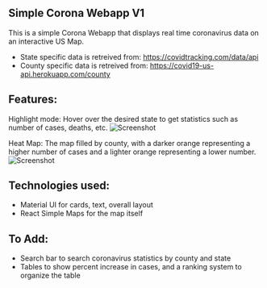 

## Simple Corona Webapp V1

This is a simple Corona Webapp that displays real time coronavirus data on an interactive US Map. 

- State specific data is retreived from: https://covidtracking.com/data/api
- County specific data is retreived from: https://covid19-us-api.herokuapp.com/county

## Features: 

Highlight mode: 
Hover over the desired state to get statistics such as number of cases, deaths, etc. 
![Screenshot](screenshot.png)

Heat Map: 
The map filled by county, with a darker orange representing a higher number of cases and a lighter orange representing a lower number. 
![Screenshot](screenshot.png)

## Technologies used: 
- Material UI for cards, text, overall layout
- React Simple Maps for the map itself

## To Add:
- Search bar to search coronavirus statistics by county and state 
- Tables to show percent increase in cases, and a ranking system to organize the table 







